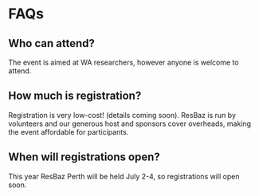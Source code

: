 # FAQs

## Who can attend?
The event is aimed at WA researchers, however anyone is welcome to attend.

## How much is registration?
Registration is very low-cost! (details coming soon). ResBaz is run by volunteers and our generous host and sponsors cover overheads, making the event affordable for participants.

## When will registrations open?
This year ResBaz Perth will be held July 2-4, so registrations will open soon.
